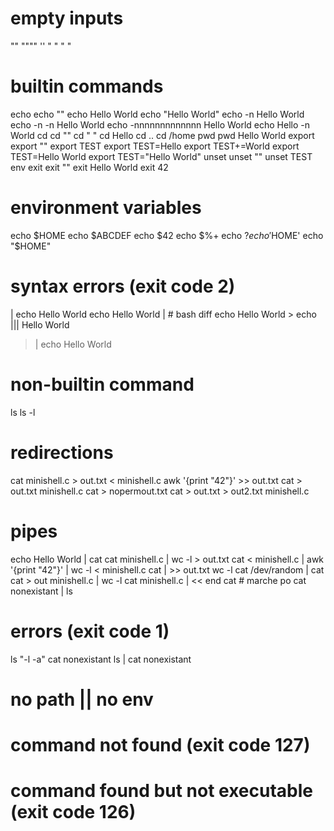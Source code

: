 # empty inputs

""
""""
''
" "
"	"
# builtin commands
echo
echo ""
echo Hello World
echo "Hello World"
echo -n Hello World
echo -n -n Hello World
echo -nnnnnnnnnnnnn Hello World
echo Hello -n World
cd
cd ""
cd " "
cd Hello
cd ..
cd /home
pwd
pwd Hello World
export
export ""
export TEST
export TEST=Hello
export TEST+=World
export TEST=Hello World
export TEST="Hello World"
unset
unset ""
unset TEST
env
exit
exit ""
exit Hello World
exit 42
# environment variables
echo $HOME
echo $ABCDEF
echo $42
echo $%+
echo $?
echo '$HOME'
echo "$HOME"
# syntax errors (exit code 2)
| echo Hello World
echo Hello World |									# bash diff
echo Hello World >
echo ||| Hello World
> | echo Hello World
# non-builtin command
ls
ls -l
# redirections
cat minishell.c > out.txt
< minishell.c awk '{print "42"}' >> out.txt
cat > out.txt minishell.c
cat > nopermout.txt
cat > out.txt > out2.txt minishell.c
# pipes
echo Hello World | cat
cat minishell.c | wc -l > out.txt
cat < minishell.c | awk '{print "42"}' | wc -l
< minishell.c cat | >> out.txt wc -l
cat /dev/random | cat
cat > out minishell.c | wc -l
cat minishell.c | << end cat 					# marche po
cat nonexistant | ls
# errors (exit code 1)
ls "-l -a"
cat nonexistant
ls | cat nonexistant
# no path || no env

# command not found (exit code 127)
# command found but not executable (exit code 126)
